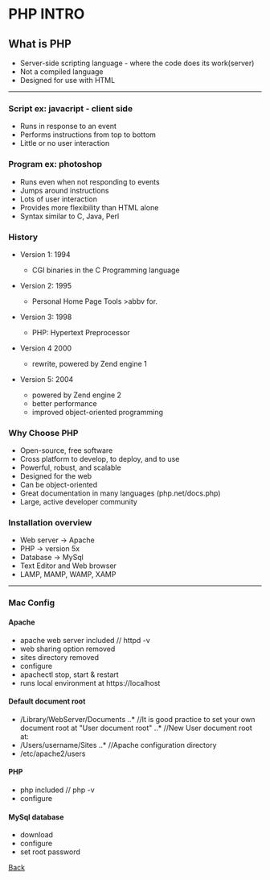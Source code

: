 # PHP INTRO

## What is PHP

- Server-side scripting language - where the code does its work(server)
- Not a compiled language
- Designed for use with HTML

------

### Script ex: javacript - client side

- Runs in response to an event
- Performs instructions from top to bottom
- Little or no user interaction


### Program ex: photoshop

- Runs even when not responding to events
- Jumps around instructions
- Lots of user interaction
- Provides more flexibility than HTML alone
- Syntax similar to C, Java, Perl


### History

- Version 1: 1994
	- CGI binaries in the C Programming language

- Version 2: 1995
	- Personal Home Page Tools >abbv for.

- Version 3: 1998
	- PHP: Hypertext Preprocessor

- Version 4 2000
	- rewrite, powered by Zend engine 1

- Version 5: 2004
	- powered by Zend engine 2
	- better performance
	- improved object-oriented programming


### Why Choose PHP

- Open-source, free software
- Cross platform to develop, to deploy, and to use
- Powerful, robust, and scalable
- Designed for the web
- Can be object-oriented
- Great documentation in many languages (php.net/docs.php)
- Large, active developer community

### Installation overview

- Web server -> Apache
- PHP -> version 5x
- Database -> MySql
- Text Editor and Web browser
- LAMP, MAMP, WAMP, XAMP

---

### Mac Config

#### Apache	

- apache web server included // httpd -v
- web sharing option removed
- sites directory removed
- configure
- apachectl stop, start & restart
- runs local environment at https://localhost

#### Default document root

- /Library/WebServer/Documents
..* //It is good practice to set your own document root at "User document root"
..* //New User document root at:
- /Users/username/Sites
..* //Apache configuration directory
- /etc/apache2/users	

#### PHP

- php included  // php -v
- configure

#### MySql database

- download 
- configure
- set root password	



[Back](https://github.com/stefan22/phpIntro)





















